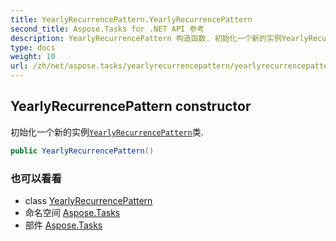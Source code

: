 ```yaml
---
title: YearlyRecurrencePattern.YearlyRecurrencePattern
second_title: Aspose.Tasks for .NET API 参考
description: YearlyRecurrencePattern 构造函数. 初始化一个新的实例YearlyRecurrencePattern类.
type: docs
weight: 10
url: /zh/net/aspose.tasks/yearlyrecurrencepattern/yearlyrecurrencepattern/
---
```

## YearlyRecurrencePattern constructor

初始化一个新的实例[`YearlyRecurrencePattern`](../)类.

```csharp
public YearlyRecurrencePattern()
```

### 也可以看看

* class [YearlyRecurrencePattern](../)
* 命名空间 [Aspose.Tasks](../../yearlyrecurrencepattern/)
* 部件 [Aspose.Tasks](../../../)


